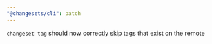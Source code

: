 ```yaml
---
"@changesets/cli": patch
---
```


`changeset tag` should now correctly skip tags that exist on the remote

